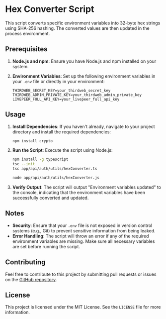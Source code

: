# Hex Converter Script

This script converts specific environment variables into 32-byte hex strings using SHA-256 hashing. The converted values are then updated in the process environment.

## Prerequisites

1. **Node.js and npm**: Ensure you have Node.js and npm installed on your system.
2. **Environment Variables**: Set up the following environment variables in your `.env` file or directly in your environment:

   ```
   THIRDWEB_SECRET_KEY=your_thirdweb_secret_key
   THIRDWEB_ADMIN_PRIVATE_KEY=your_thirdweb_admin_private_key
   LIVEPEER_FULL_API_KEY=your_livepeer_full_api_key
   ```

## Usage

1. **Install Dependencies**: If you haven't already, navigate to your project directory and install the required dependencies:

   ```sh
   npm install crypto
   ```

2. **Run the Script**: Execute the script using Node.js:

   ```sh
   npm install -g typescript
   tsc --init
   tsc app/api/auth/utils/hexConverter.ts

   node app/api/auth/utils/hexConverter.js
   ```

3. **Verify Output**: The script will output "Environment variables updated" to the console, indicating that the environment variables have been successfully converted and updated.

## Notes

- **Security**: Ensure that your `.env` file is not exposed in version control systems (e.g., Git) to prevent sensitive information from being leaked.
- **Error Handling**: The script will throw an error if any of the required environment variables are missing. Make sure all necessary variables are set before running the script.

## Contributing

Feel free to contribute to this project by submitting pull requests or issues on the [GitHub repository](https://github.com/your-repo-url).

## License

This project is licensed under the MIT License. See the `LICENSE` file for more information.

```

```
